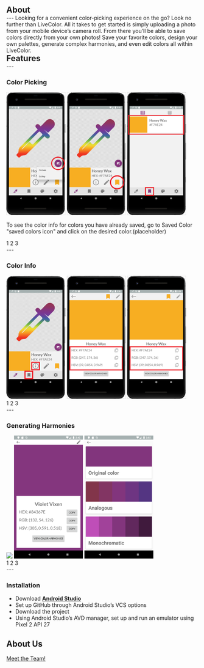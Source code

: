 
<h2 style="margin: auto;">About</h2>
---
Looking for a convenient color-picking experience on the go? Look no further than LiveColor. All it takes to get started is simply uploading a photo from your mobile device’s camera roll. From there you’ll be able to save colors directly from your own photos! Save your favorite colors, design your own palettes, generate complex harmonies, and even edit colors all within LiveColor.  

<h2 style="margin: auto;">Features</h2>
---

### Color Picking
<div class="flex-container">
  <img id="img1CP" class="step1CP" height="322" src="1-colorpicking.png">
  <img id="img2CP" class="step2CP" height="322" src="2-colorpicking.png">
  <img id="img3CP" class="step3CP" height="322" src="3-colorpicking.png">
  <p class="instruction">To see the color info for colors you have already saved, go to Saved Color "saved colors icon" and click on the desired color.(placeholder)</p>
</div>
<div class="center">
  <div class="pagination">
    <a id="link1CP" onclick="onStep1CP()" class="activeCP">1</a>
    <a id="link2CP" onclick="onStep2CP()">2</a>
    <a id="link3CP" onclick="onStep3CP()">3</a>
  </div>
</div>
---

### Color Info

<img id="img1CI" class="step1CI" height="322" src="1-colorinfo.png">
<img id="img2CI" class="step2CI" height="322" src="2-colorinfo.png">
<img id="img3CI" class="step3CI" height="322" src="2-colorinfo.png">
<div class="center">
  <div class="pagination">
  <a id="link1CI" onclick="onStep1CI()" class="activeCI">1</a>
  <a id="link2CI" onclick="onStep2CI()">2</a>
  <a id="link3CI" onclick="onStep3CI()">3</a>
  </div>
</div>
---

### Generating Harmonies

<img id="img1CH" class="step1CH" height="322" src="color_picker.gif">
<img id="img2CH" class="step2CH" height="322" src="color_info.png">
<img id="img3CH" class="step3CH" height="322" src="harmonies.png">
<div class="center">
  <div class="pagination">
  <a id="link1CH" onclick="onStep1CH()" class="activeCH">1</a>
  <a id="link2CH" onclick="onStep2CH()">2</a>
  <a id="link3CH" onclick="onStep3CH()">3</a>
  </div>
</div>
---

### Installation

- Download **[Android Studio](https://developer.android.com/studio)**
- Set up GitHub through Android Studio’s VCS options
- Download the project
- Using Android Studio’s AVD manager, set up and run an emulator using Pixel 2 API 27

## About Us
<a href="./credits.html">Meet the Team!</a>

<script>
 //these 3 functions switch between the 3 tutorial images for Color Picking (C.P.)
  function onStep1CP() {
    var x = document.getElementsByClassName("activeCP");
    var i;
    for (i = 0; i < x.length; i++) {
      x[i].classList.remove("activeCP");
    }
    document.getElementById("link1CP").classList.add("activeCP");
    //
    document.getElementById("img1CP").style.display = "block";
    document.getElementById("img2CP").style.display = "none";
    document.getElementById("img3CP").style.display = "none";
  }
  
  function onStep2CP() {
    var x = document.getElementsByClassName("activeCP");
    var i;
    for (i = 0; i < x.length; i++) {
      x[i].classList.remove("activeCP");
    }
    document.getElementById("link2CP").classList.add("activeCP");
    //
    document.getElementById("img1CP").style.display = "none";
    document.getElementById("img2CP").style.display = "block";
    document.getElementById("img3CP").style.display = "none";
  }
  
  function onStep3CP() {
    var x = document.getElementsByClassName("activeCP");
    var i;
    for (i = 0; i < x.length; i++) {
      x[i].classList.remove("activeCP");
    }
    document.getElementById("link3CP").classList.add("activeCP");
    //
    document.getElementById("img1CP").style.display = "none";
    document.getElementById("img2CP").style.display = "none";
    document.getElementById("img3CP").style.display = "block";
  }
  
  //these 3 functions switch between the 3 tutorial images for Color Info (C.I.)
  function onStep1CI() {
    var x = document.getElementsByClassName("activeCI");
    var i;
    for (i = 0; i < x.length; i++) {
      x[i].classList.remove("activeCI");
    }
    document.getElementById("link1CI").classList.add("activeCI");
    //
    document.getElementById("img1CI").style.display = "block";
    document.getElementById("img2CI").style.display = "none";
    document.getElementById("img3CI").style.display = "none";
  }
  
  function onStep2CI() {
    var x = document.getElementsByClassName("activeCI");
    var i;
    for (i = 0; i < x.length; i++) {
      x[i].classList.remove("activeCI");
    }
    document.getElementById("link2CI").classList.add("activeCI");
    //
    document.getElementById("img1CI").style.display = "none";
    document.getElementById("img2CI").style.display = "block";
    document.getElementById("img3CI").style.display = "none";
  }
  
  function onStep3CI() {
    var x = document.getElementsByClassName("activeCI");
    var i;
    for (i = 0; i < x.length; i++) {
      x[i].classList.remove("activeCI");
    }
    document.getElementById("link3CI").classList.add("activeCI");
    //
    document.getElementById("img1CI").style.display = "none";
    document.getElementById("img2CI").style.display = "none";
    document.getElementById("img3CI").style.display = "block";
  }
  
  //these 3 functions switch between the 3 tutorial images for Color Harmonies (C.H.)
  function onStep1CH() {
    var x = document.getElementsByClassName("activeCH");
    var i;
    for (i = 0; i < x.length; i++) {
      x[i].classList.remove("activeCH");
    }
    document.getElementById("link1CH").classList.add("activeCH");
    //
    document.getElementById("img1CH").style.display = "block";
    document.getElementById("img2CH").style.display = "none";
    document.getElementById("img3CH").style.display = "none";
  }
  
  function onStep2CH() {
    var x = document.getElementsByClassName("activeCH");
    var i;
    for (i = 0; i < x.length; i++) {
      x[i].classList.remove("activeCH");
    }
    document.getElementById("link2CH").classList.add("activeCH");
    //
    document.getElementById("img1CH").style.display = "none";
    document.getElementById("img2CH").style.display = "block";
    document.getElementById("img3CH").style.display = "none";
  }
  
  function onStep3CH() {
    var x = document.getElementsByClassName("activeCH");
    var i;
    for (i = 0; i < x.length; i++) {
      x[i].classList.remove("activeCH");
    }
    document.getElementById("link3CH").classList.add("activeCH");
    //
    document.getElementById("img1CH").style.display = "none";
    document.getElementById("img2CH").style.display = "none";
    document.getElementById("img3CH").style.display = "block";
  }
</script>
